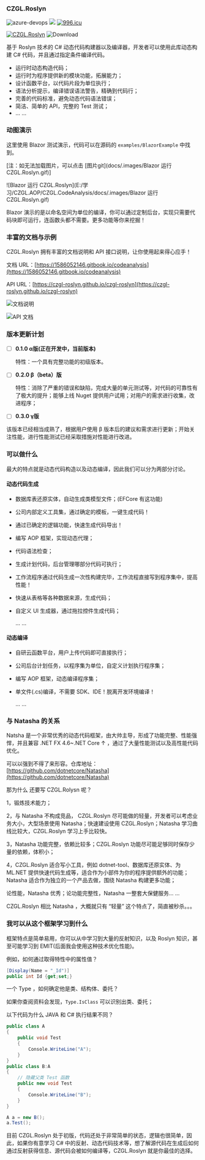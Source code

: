 ### CZGL.Roslyn

![azure-devops](https://img.shields.io/azure-devops/build/whuanle/CZGL.CodeAnalysis/3)    ![](https://img.shields.io/azure-devops/tests/whuanle/CZGL.CodeAnalysis/3)    [![996.icu](https://img.shields.io/badge/link-996.icu-red.svg)](https://996.icu)

[![CZGL.Roslyn](https://img.shields.io/nuget/v/CZGL.Roslyn)](https://www.nuget.org/packages/CZGL.Roslyn/)   ![Download](https://img.shields.io/nuget/dt/CZGL.Roslyn)

基于 Roslyn 技术的 C# 动态代码构建器以及编译器，开发者可以使用此库动态构建 C# 代码，并且通过指定条件编译代码。

* 运行时动态构造代码；
* 运行时为程序提供新的模块功能，拓展能力；
* 设计函数平台，以代码片段为单位执行；
* 语法分析提示，编译错误语法警告，精确到代码行；
* 完善的代码标准，避免动态代码语法错误；
* 简洁、简单的 API，完整的 Test 测试；
* ... ...



### 动图演示

这里使用 Blazor 测试演示，代码可以在源码的 `examples/BlazorExample` 中找到。

[注：如无法加载图片，可以点击 [图片git](docs/.images/Blazor 运行 CZGL.Roslyn.gif)]

![Blazor 运行 CZGL.Roslyn](E:/学习/CZGL.AOP/CZGL.CodeAnalysis/docs/.images/Blazor 运行 CZGL.Roslyn.gif)



Blazor 演示的是以命名空间为单位的编译，你可以通过定制后台，实现只需要代码块即可运行，连函数头都不需要。更多功能等你来挖掘！



### 丰富的文档与示例

CZGL.Roslyn 拥有丰富的文档说明和 API 接口说明，让你使用起来得心应手！

文档 URL：[https://1586052146.gitbook.io/codeanalysis](https://1586052146.gitbook.io/codeanalysis)

API URL：[https://czgl-roslyn.github.io/czgl-roslyn](https://czgl-roslyn.github.io/czgl-roslyn)

![文档说明](E:/学习/CZGL.AOP/CZGL.CodeAnalysis/docs/.images/丰富的文档说明.png)

![API 文档](E:/学习/CZGL.AOP/CZGL.CodeAnalysis/docs/.images/APIDoc.png)



### 版本更新计划

- [ ] **0.1.0 α版(正在开发中，当前版本)**

  特性：一个具有完整功能的初级版本。

- [ ] **0.2.0 β（beta）版**

  特性：消除了严重的错误和缺陷，完成大量的单元测试等，对代码的可靠性有了极大的提升；能够上线 Nuget 提供用户试用；对用户的需求进行收集，改进程序；

- [ ] **0.3.0 γ版**

该版本已经相当成熟了，根据用户使用 β 版本后的建议和需求进行更新；开始关注性能，进行性能测试已经采取措施对性能进行改进。



### 可以做什么

最大的特点就是动态代码构造以及动态编译，因此我们可以分为两部分讨论。

#### 动态代码生成

* 数据库表还原实体，自动生成类模型文件；(EFCore 有这功能)

* 公司内部定义工具集，通过确定的模板，一键生成代码！

* 通过已确定的逻辑功能，快速生成代码导出！

* 编写 AOP 框架，实现动态代理；

* 代码语法检查；

* 生成计划代码，后台管理哪部分代码可执行；

* 工作流程序通过代码生成一次性构建完毕，工作流程直接写到程序集中，提高性能！

* 快速从表格等各种数据来源，生成代码；

* 自定义 UI 生成器，通过拖拉控件生成代码；

  ... ...



#### 动态编译

* 自研云函数平台，用户上传代码即可直接执行；

* 公司后台计划任务，以程序集为单位，自定义计划执行程序集；

* 编写 AOP 框架，动态编译程序集；

* 单文件(.cs)编译，不需要 SDK、IDE！脱离开发环境编译！

  ... ...

### 与 Natasha 的关系

Natsha 是一个非常优秀的动态代码框架，由大帅主导，形成了功能完整、性能强悍，并且兼容 .NET FX 4.6~.NET Core ↑ ，通过了大量性能测试以及高性能代码优化。

可以以强到不得了来形容。仓库地址：[https://github.com/dotnetcore/Natasha](https://github.com/dotnetcore/Natasha)



那为什么 还要写 CZGL.Rolysn 呢？

1，锻炼技术能力；

2，与 Natasha 不构成竞品， CZGL.Roslyn 尽可能做的轻量，开发者可以考虑业务大小，大型场景使用 Natasha；快速建设使用 CZGL.Roslyn；Natasha 学习曲线比较大，CZGL.Roslyn 学习上手比较快。

3，Natasha 功能完整，依赖比较多；CZGL.Roslyn 功能尽可能足够同时保存少量的依赖，体积小；

4，CZGL.Roslyn 适合写小工具，例如 dotnet-tool、数据库还原实体、为 ML.NET 提供快速代码生成等，适合作为小部件为你的程序提供额外的功能；Natasha 适合作为独立的一个产品去做，围绕 Natasha 构建更多功能；



论性能，Natasha 优秀；论功能完整性，Natasha 一整套大保健服务... ...

CZGL.Roslyn 相比 Natasha ，大概就只有 “轻量” 这个特点了，简直被秒杀。。。



### 我可以从这个框架学习到什么

框架特点是简单易用，你可以从中学习到大量的反射知识，以及 Roslyn 知识，甚至可能学习到 EMIT(后面我会使用这种技术优化性能)。

例如，如何通过取得特性中的属性值？

```csharp
[Display(Name = "_Id")]
public int Id {get;set;}
```

一个 Type ，如何确定他是类、结构体、委托？

如果你查阅资料会发现，`Type.IsClass` 可以识别出类、委托； 

以下代码为什么 JAVA 和 C# 执行结果不同？

```csharp
public class A
{
    public void Test
    {
        Console.WriteLine("A");
    }
}
public class B:A
{
    // 隐藏父类 Test 函数
    public new void Test
    {
        Console.WriteLine("B");
    }
}

A a = new B();
a.Test();
```



目前 CZGL.Roslyn 处于初版，代码还处于非常简单的状态，逻辑也很简单，因此，如果你有意学习 C# 中的反射、动态代码技术等，想了解源代码在生成后如何通过反射获得信息、源代码会被如何编译等，CZGL.Roslyn 就是你最佳的选择。